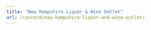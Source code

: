 ```yaml
---
title: "New Hampshire Liquor & Wine Outlet"
url: /concord/new-hampshire-liquor-and-wine-outlet/
---
```

